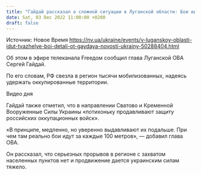 ```yaml
---
title: "Гайдай рассказал о сложной ситуации в Луганской области: Бои идут за каждые 100 метров"
date: Sat, 03 Dec 2022 11:00:00 +0200
draft: false
---
```

Источник: Новое Время https://nv.ua/ukraine/events/v-luganskoy-oblasti-idut-tyazhelye-boi-detali-ot-gaydaya-novosti-ukrainy-50288404.html


Об этом в эфире телеканала Freeдом сообщил глава Луганской ОВА Сергей Гайдай.

По его словам, РФ свезла в регион тысячи мобилизованных, надеясь удержать оккупированные территории.

 Видео дня   

Гайдай также отметил, что в направлении Сватово и Кременной Вооруженные Силы Украины «потихоньку продавливают защиту российских оккупационных войск».

«В принципе, медленно, но уверенно выдавливают их подальше. При чем там реально бои идут за каждые 100 метров», — добавил глава ОВА.

Он рассказал, что серьезных прорывов в регионе с захватом населенных пунктов нет и продвижение дается украинским силам тяжело.
